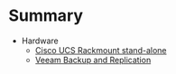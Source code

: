 # Summary

* Hardware
    * [Cisco UCS Rackmount stand-alone](cisco-ucs-rackmount-stand-alone-servers.md)
    * [Veeam Backup and Replication](veeam-backup-and-replication.md)